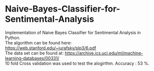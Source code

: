 # Naive-Bayes-Classifier-for-Sentimental-Analysis
Implementation of Naive Bayes Classifier for Sentimental Analysis in Python.   
The algorithm can be found here: https://web.stanford.edu/~jurafsky/slp3/6.pdf  
The data set can be found at:  https://archive.ics.uci.edu/ml/machine-learning-databases/00331/  
10 fold Cross validation was used to test the alogirthm. Accuracy : 53 %.
